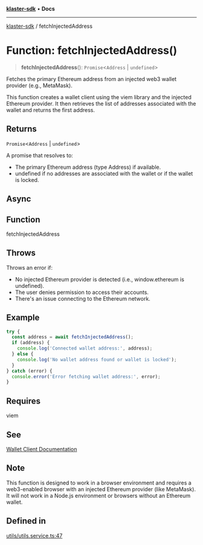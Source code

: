 [**klaster-sdk**](../README.md) • **Docs**

***

[klaster-sdk](../README.md) / fetchInjectedAddress

# Function: fetchInjectedAddress()

> **fetchInjectedAddress**(): `Promise`\<`Address` \| `undefined`\>

Fetches the primary Ethereum address from an injected web3 wallet provider (e.g., MetaMask).

This function creates a wallet client using the viem library and the injected Ethereum provider.
It then retrieves the list of addresses associated with the wallet and returns the first address.

## Returns

`Promise`\<`Address` \| `undefined`\>

A promise that resolves to:
  - The primary Ethereum address (type Address) if available.
  - undefined if no addresses are associated with the wallet or if the wallet is locked.

## Async

## Function

fetchInjectedAddress

## Throws

Throws an error if:
  - No injected Ethereum provider is detected (i.e., window.ethereum is undefined).
  - The user denies permission to access their accounts.
  - There's an issue connecting to the Ethereum network.

## Example

```ts
try {
  const address = await fetchInjectedAddress();
  if (address) {
    console.log('Connected wallet address:', address);
  } else {
    console.log('No wallet address found or wallet is locked');
  }
} catch (error) {
  console.error('Error fetching wallet address:', error);
}
```

## Requires

viem

## See

[Wallet Client Documentation](https://viem.sh/docs/clients/wallet.html|Viem)

## Note

This function is designed to work in a browser environment and requires
      a web3-enabled browser with an injected Ethereum provider (like MetaMask).
      It will not work in a Node.js environment or browsers without an Ethereum wallet.

## Defined in

[utils/utils.service.ts:47](https://github.com/0xPolycode/klaster-sdk/blob/22818a55dcbe1c33192fea1bbe40e4f250ddf045/src/utils/utils.service.ts#L47)
